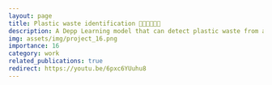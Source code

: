 ```yaml
---
layout: page
title: Plastic waste identification 👩‍🌾🧑‍🌾👨‍🌾
description: A Depp Learning model that can detect plastic waste from a live video camera .
img: assets/img/project_16.png
importance: 16
category: work
related_publications: true
redirect: https://youtu.be/6pxc6YUuhu8
---
```

